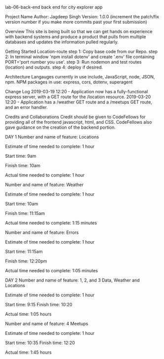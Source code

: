 lab-06-back-end
back end for city explorer app

Project Name
Author: Jagdeep Singh Version: 1.0.0 (increment the patch/fix version number if you make more commits past your first submission)

Overview
This site is being built so that we can get hands on experience with backend systems and produce a product that pulls from multiple databases and updates the information pulled regularly.

Getting Started
Location-route step 1: Copy base code from our Repo. step 2: In terminal window 'npm install dotenv' and create '.env' file containing PORT='port number you use'. step 3: Run nodemon and test routes (location) and outputs. step 4: deploy if desired.

Architecture
Langauges currently in use include, JavaScript, node, JSON, npm. NPM packages in use: express, cors, dotenv, superagent

Change Log
2019-03-19 12:20 - Application now has a fully-functional express server, with a GET route for the /location resource. 2019-03-20 12:20 - Application has a /weather GET route and a /meetups GET route, and an error handler.

Credits and Collaborations
Credit should be given to CodeFellows for providing all of the frontend javascript, html, and CSS. CodeFellows also gave guidance on the creation of the backend portion.

DAY 1
Number and name of feature: Locations

Estimate of time needed to complete: 1 hour

Start time: 9am

Finish time: 10am

Actual time needed to complete: 1 hour

Number and name of feature: Weather

Estimate of time needed to complete: 1 hour

Start time: 10am

Finish time: 11:15am

Actual time needed to complete: 1:15 minutes

Number and name of feature: Errors

Estimate of time needed to complete: 1 hour

Start time: 11:15am

Finish time: 12:20pm

Actual time needed to complete: 1:05 minutes

DAY 2
Number and name of feature: 1, 2, and 3 Data, Weather and Locations

Estimate of time needed to complete: 1 hour

Start time: 9:15 Finish time: 10:20

Actual time: 1:05 hours

Number and name of feature: 4 Meetups

Estimate of time needed to complete: 1 hour

Start time: 10:35 Finish time: 12:20

Actual time: 1:45 hours